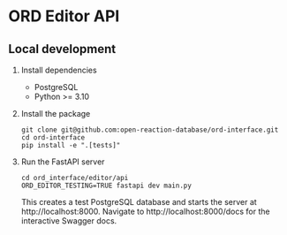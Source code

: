 # ORD Editor API

## Local development

1. Install dependencies

   * PostgreSQL
   * Python >= 3.10

1. Install the package

    ```shell
    git clone git@github.com:open-reaction-database/ord-interface.git
    cd ord-interface
    pip install -e ".[tests]"
    ```

1. Run the FastAPI server

    ```shell
    cd ord_interface/editor/api
    ORD_EDITOR_TESTING=TRUE fastapi dev main.py
    ```
    
    This creates a test PostgreSQL database and starts the server at http://localhost:8000. Navigate to
    http://localhost:8000/docs for the interactive Swagger docs.
